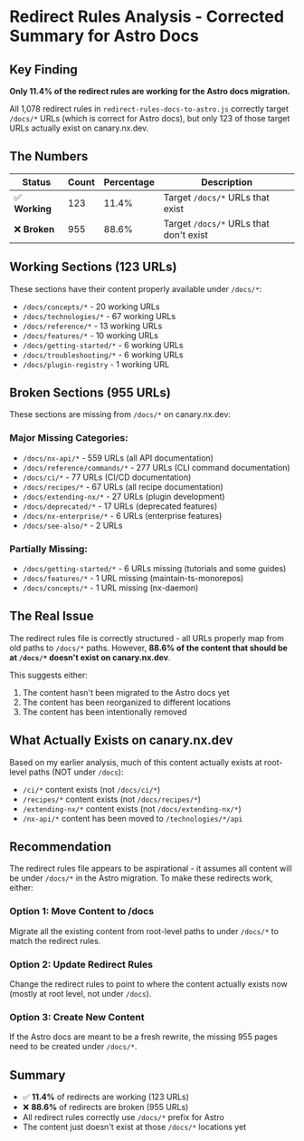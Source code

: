 # Redirect Rules Analysis - Corrected Summary for Astro Docs

## Key Finding

**Only 11.4% of the redirect rules are working for the Astro docs migration.**

All 1,078 redirect rules in `redirect-rules-docs-to-astro.js` correctly target `/docs/*` URLs (which is correct for Astro docs), but only 123 of those target URLs actually exist on canary.nx.dev.

## The Numbers

| Status | Count | Percentage | Description |
|--------|-------|------------|-------------|
| ✅ **Working** | 123 | 11.4% | Target `/docs/*` URLs that exist |
| ❌ **Broken** | 955 | 88.6% | Target `/docs/*` URLs that don't exist |

## Working Sections (123 URLs)

These sections have their content properly available under `/docs/*`:

- `/docs/concepts/*` - 20 working URLs
- `/docs/technologies/*` - 67 working URLs  
- `/docs/reference/*` - 13 working URLs
- `/docs/features/*` - 10 working URLs
- `/docs/getting-started/*` - 6 working URLs
- `/docs/troubleshooting/*` - 6 working URLs
- `/docs/plugin-registry` - 1 working URL

## Broken Sections (955 URLs)

These sections are missing from `/docs/*` on canary.nx.dev:

### Major Missing Categories:
- `/docs/nx-api/*` - 559 URLs (all API documentation)
- `/docs/reference/commands/*` - 277 URLs (CLI command documentation)
- `/docs/ci/*` - 77 URLs (CI/CD documentation)
- `/docs/recipes/*` - 67 URLs (all recipe documentation)
- `/docs/extending-nx/*` - 27 URLs (plugin development)
- `/docs/deprecated/*` - 17 URLs (deprecated features)
- `/docs/nx-enterprise/*` - 6 URLs (enterprise features)
- `/docs/see-also/*` - 2 URLs

### Partially Missing:
- `/docs/getting-started/*` - 6 URLs missing (tutorials and some guides)
- `/docs/features/*` - 1 URL missing (maintain-ts-monorepos)
- `/docs/concepts/*` - 1 URL missing (nx-daemon)

## The Real Issue

The redirect rules file is correctly structured - all URLs properly map from old paths to `/docs/*` paths. However, **88.6% of the content that should be at `/docs/*` doesn't exist on canary.nx.dev**.

This suggests either:
1. The content hasn't been migrated to the Astro docs yet
2. The content has been reorganized to different locations
3. The content has been intentionally removed

## What Actually Exists on canary.nx.dev

Based on my earlier analysis, much of this content actually exists at root-level paths (NOT under `/docs`):
- `/ci/*` content exists (not `/docs/ci/*`)
- `/recipes/*` content exists (not `/docs/recipes/*`)
- `/extending-nx/*` content exists (not `/docs/extending-nx/*`)
- `/nx-api/*` content has been moved to `/technologies/*/api`

## Recommendation

The redirect rules file appears to be aspirational - it assumes all content will be under `/docs/*` in the Astro migration. To make these redirects work, either:

### Option 1: Move Content to /docs
Migrate all the existing content from root-level paths to under `/docs/*` to match the redirect rules.

### Option 2: Update Redirect Rules
Change the redirect rules to point to where the content actually exists now (mostly at root level, not under `/docs`).

### Option 3: Create New Content
If the Astro docs are meant to be a fresh rewrite, the missing 955 pages need to be created under `/docs/*`.

## Summary

- ✅ **11.4%** of redirects are working (123 URLs)
- ❌ **88.6%** of redirects are broken (955 URLs)
- All redirect rules correctly use `/docs/*` prefix for Astro
- The content just doesn't exist at those `/docs/*` locations yet
